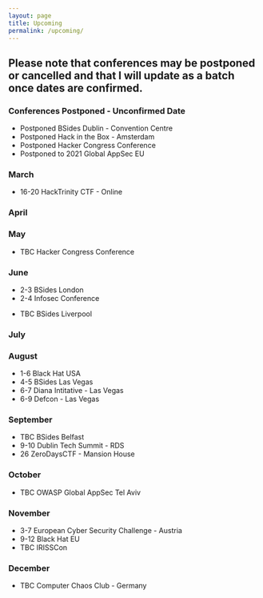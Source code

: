 ```yaml
---
layout: page
title: Upcoming
permalink: /upcoming/
---
```

## Please note that conferences may be postponed or cancelled and that I will update as a batch once dates are confirmed.

### Conferences Postponed - Unconfirmed Date
- Postponed BSides Dublin - Convention Centre
- Postponed Hack in the Box - Amsterdam
- Postponed Hacker Congress Conference
- Postponed to 2021 Global AppSec EU

### March 
- 16-20 HackTrinity CTF - Online

### April 

### May
- TBC Hacker Congress Conference

### June 
- 2-3 BSides London
- 2-4 Infosec Conference
<!--- - TBC Cyber Ireland Conference --->
- TBC BSides Liverpool

### July 
<!--- -  Steelcon - Sheffield --->

### August 
- 1-6 Black Hat USA
- 4-5 BSides Las Vegas
- 6-7 Diana Intitative - Las Vegas
- 6-9 Defcon - Las Vegas

### September 
- TBC BSides Belfast
- 9-10 Dublin Tech Summit - RDS 
- 26 ZeroDaysCTF - Mansion House

### October 
- TBC OWASP Global AppSec Tel Aviv 

### November
- 3-7 European Cyber Security Challenge - Austria
- 9-12 Black Hat EU
- TBC IRISSCon 

### December 
- TBC Computer Chaos Club - Germany



